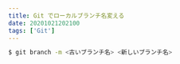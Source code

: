 ```yaml
---
title: Git でローカルブランチ名変える
date: 20201021202100
tags: ['Git']
---
```


```bash
$ git branch -m <古いブランチ名> <新しいブランチ名>
```
